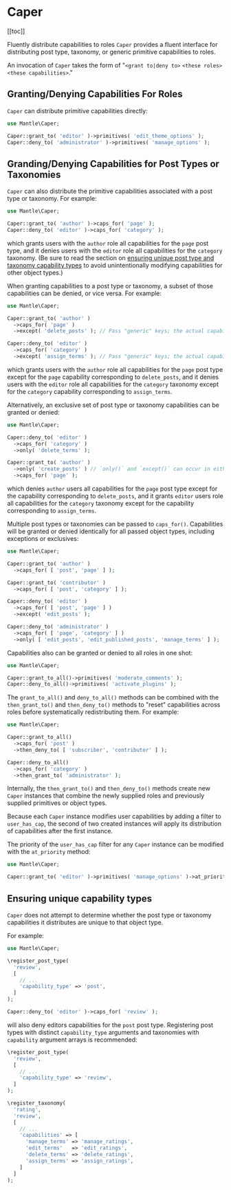 # Caper

[[toc]]

Fluently distribute capabilities to roles `Caper` provides a fluent interface
for distributing post type, taxonomy, or generic primitive capabilities to
roles.

An invocation of `Caper` takes the form of "`<grant to|deny to>` `<these roles>`
`<these capabilities>`."

## Granting/Denying Capabilities For Roles

`Caper` can distribute primitive capabilities directly:

```php
use Mantle\Caper;

Caper::grant_to( 'editor' )->primitives( 'edit_theme_options' );
Caper::deny_to( 'administrator' )->primitives( 'manage_options' );
```

## Granding/Denying Capabilities for Post Types or Taxonomies

`Caper` can also distribute the primitive capabilities associated with a post
type or taxonomy. For example:

```php
use Mantle\Caper;

Caper::grant_to( 'author' )->caps_for( 'page' );
Caper::deny_to( 'editor' )->caps_for( 'category' );
```

which grants users with the `author` role all capabilities for the `page` post
type, and it denies users with the `editor` role all capabilities for the
`category` taxonomy. (Be sure to read the section on [ensuring unique post type
and taxonomy capability types](#ensuring-unique-capability-types) to avoid
unintentionally modifying capabilities for other object types.)

When granting capabilities to a post type or taxonomy, a subset of those
capabilities can be denied, or vice versa. For example:

```php
use Mantle\Caper;

Caper::grant_to( 'author' )
  ->caps_for( 'page' )
  ->except( 'delete_posts' ); // Pass "generic" keys; the actual capability names will be determined automatically.

Caper::deny_to( 'editor' )
  ->caps_for( 'category' )
  ->except( 'assign_terms' ); // Pass "generic" keys; the actual capability names will be determined automatically.
```

which grants users with the `author` role all capabilities for the `page` post
type except for the `page` capability corresponding to `delete_posts`, and it
denies users with the `editor` role all capabilities for the `category` taxonomy
except for the `category` capability corresponding to `assign_terms`.

Alternatively, an exclusive set of post type or taxonomy capabilities can be
granted or denied:

```php
use Mantle\Caper;

Caper::deny_to( 'editor' )
  ->caps_for( 'category' )
  ->only( 'delete_terms' );

Caper::grant_to( 'author' )
  ->only( 'create_posts' ) // `only()` and `except()` can occur in either order.
  ->caps_for( 'page' );
```

which denies `author` users all capabilities for the `page` post type except for
the capability corresponding to `delete_posts`, and it grants `editor` users
role all capabilities for the `category` taxonomy except for the capability
corresponding to `assign_terms`.

Multiple post types or taxonomies can be passed to `caps_for()`. Capabilities
will be granted or denied identically for all passed object types, including
exceptions or exclusives:

```php
use Mantle\Caper;

Caper::grant_to( 'author' )
  ->caps_for( [ 'post', 'page' ] );

Caper::grant_to( 'contributor' )
  ->caps_for( [ 'post', 'category' ] );

Caper::deny_to( 'editor' )
  ->caps_for( [ 'post', 'page' ] )
  ->except( 'edit_posts' );

Caper::deny_to( 'administrator' )
  ->caps_for( [ 'page', 'category' ] )
  ->only( [ 'edit_posts', 'edit_published_posts', 'manage_terms' ] );
```

Capabilities also can be granted or denied to all roles in one shot:

```php
use Mantle\Caper;

Caper::grant_to_all()->primitives( 'moderate_comments' );
Caper::deny_to_all()->primitives( 'activate_plugins' );
```

The `grant_to_all()` and `deny_to_all()` methods can be combined with the
`then_grant_to()` and `then_deny_to()` methods to "reset" capabilities across
roles before systematically redistributing them. For example:

```php
use Mantle\Caper;

Caper::grant_to_all()
  ->caps_for( 'post' )
  ->then_deny_to( [ 'subscriber', 'contributor' ] );

Caper::deny_to_all()
  ->caps_for( 'category' )
  ->then_grant_to( 'administrator' );
```

Internally, the `then_grant_to()` and `then_deny_to()` methods create new
`Caper` instances that combine the newly supplied roles and previously supplied
primitives or object types.

Because each `Caper` instance modifies user capabilities by adding a filter to
`user_has_cap`, the second of two created instances will apply its distribution
of capabilities after the first instance.

The priority of the `user_has_cap` filter for any `Caper` instance can be
modified with the `at_priority` method:

```php
use Mantle\Caper;

Caper::grant_to( 'editor' )->primitives( 'manage_options' )->at_priority( 99 );
```

## Ensuring unique capability types

`Caper` does not attempt to determine whether the post type or taxonomy
capabilities it distributes are unique to that object type.

For example:

```php
use Mantle\Caper;

\register_post_type(
  'review',
  [
    // ...
    'capability_type' => 'post',
  ]
);

Caper::deny_to( 'editor' )->caps_for( 'review' );
```

will also deny editors capabilities for the `post` post type. Registering post
types with distinct `capability_type` arguments and taxonomies with `capability`
argument arrays is recommended:

```php
\register_post_type(
  'review',
  [
    // ...
    'capability_type' => 'review',
  ]
);

\register_taxonomy(
  'rating',
  'review',
  [
    // ...
    'capabilities' => [
      'manage_terms' => 'manage_ratings',
      'edit_terms'   => 'edit_ratings',
      'delete_terms' => 'delete_ratings',
      'assign_terms' => 'assign_ratings',
    ]
  ]
);
```
